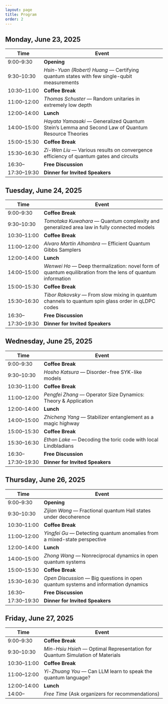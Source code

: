 ```yaml
---
layout: page
title: Program
order: 2
---
```


## Monday, June 23, 2025

| Time                            | Event                                                                 |
| ------------------------------- | --------------------------------------------------------------------- |
| <nobr>9:00–9:30</nobr>          | **Opening**                                                           |
| <nobr>9:30–10:30</nobr>         | *Hsin-Yuan (Robert) Huang* — Certifying quantum states with few single-qubit measurements |
| <nobr>10:30–11:00</nobr>        | **Coffee Break**                                                      |
| <nobr>11:00–12:00</nobr>        | *Thomas Schuster* — Random unitaries in extremely low depth           |
| <nobr>12:00–14:00</nobr>        | **Lunch**                                                             |
| <nobr>14:00–15:00</nobr>        | *Hayata Yamasaki* — Generalized Quantum Stein’s Lemma and Second Law of Quantum Resource Theories |
| <nobr>15:00–15:30</nobr>        | **Coffee Break**                                                      |
| <nobr>15:30–16:30</nobr>        | *Zi-Wen Liu* — Various results on convergence efficiency of quantum gates and circuits |
| <nobr>16:30–</nobr>             | **Free Discussion**                                                   |
| <nobr>17:30–19:30</nobr>        | **Dinner for Invited Speakers**                                       |

## Tuesday, June 24, 2025

| Time                            | Event                                                               |
| ------------------------------- | ------------------------------------------------------------------- |
| <nobr>9:00–9:30</nobr>          | **Coffee Break**                                                    |
| <nobr>9:30–10:30</nobr>         | *Tomotaka Kuwahara* — Quantum complexity and generalized area law in fully connected models |
| <nobr>10:30–11:00</nobr>        | **Coffee Break**                                                    |
| <nobr>11:00–12:00</nobr>        | *Alvaro Martín Alhambra* — Efficient Quantum Gibbs Samplers         |
| <nobr>12:00–14:00</nobr>        | **Lunch**                                                           |
| <nobr>14:00–15:00</nobr>        | *Wenwei Ho* — Deep thermalization: novel form of quantum equilibration from the lens of quantum information |
| <nobr>15:00–15:30</nobr>        | **Coffee Break**                                                    |
| <nobr>15:30–16:30</nobr>        | *Tibor Rakovsky* — From slow mixing in quantum channels to quantum spin glass order in qLDPC codes |
| <nobr>16:30–</nobr>             | **Free Discussion**                                                 |
| <nobr>17:30–19:30</nobr>        | **Dinner for Invited Speakers**                                     |

## Wednesday, June 25, 2025

| Time                            | Event                                                         |
| ------------------------------- | ------------------------------------------------------------- |
| <nobr>9:00–9:30</nobr>          | **Coffee Break**                                              |
| <nobr>9:30–10:30</nobr>         | *Hosho Katsura* — Disorder-free SYK-like models               |
| <nobr>10:30–11:00</nobr>        | **Coffee Break**                                              |
| <nobr>11:00–12:00</nobr>        | *Pengfei Zhang* — Operator Size Dynamics: Theory & Application |
| <nobr>12:00–14:00</nobr>        | **Lunch**                                                     |
| <nobr>14:00–15:00</nobr>        | *Zhicheng Yang* — Stabilizer entanglement as a magic highway  |
| <nobr>15:00–15:30</nobr>        | **Coffee Break**                                              |
| <nobr>15:30–16:30</nobr>        | *Ethan Lake* — Decoding the toric code with local Lindbladians |
| <nobr>16:30–</nobr>             | **Free Discussion**                                           |
| <nobr>17:30–19:30</nobr>        | **Dinner for Invited Speakers**                               |

## Thursday, June 26, 2025

| Time                            | Event                                                         |
| ------------------------------- | ------------------------------------------------------------- |
| <nobr>9:00–9:30</nobr>          | **Opening**                                                   |
| <nobr>9:30–10:30</nobr>         | *Zijian Wang* — Fractional quantum Hall states under decoherence |
| <nobr>10:30–11:00</nobr>        | **Coffee Break**                                              |
| <nobr>11:00–12:00</nobr>        | *Yingfei Gu* — Detecting quantum anomalies from a mixed-state perspective |
| <nobr>12:00–14:00</nobr>        | **Lunch**                                                     |
| <nobr>14:00–15:00</nobr>        | *Zhong Wang* — Nonreciprocal dynamics in open quantum systems |
| <nobr>15:00–15:30</nobr>        | **Coffee Break**                                              |
| <nobr>15:30–16:30</nobr>        | *Open Discussion* — Big questions in open quantum systems and information dynamics |
| <nobr>16:30–</nobr>             | **Free Discussion**                                           |
| <nobr>17:30–19:30</nobr>        | **Dinner for Invited Speakers**                               |

## Friday, June 27, 2025

| Time                            | Event                                              |
| ------------------------------- | -------------------------------------------------- |
| <nobr>9:00–9:30</nobr>          | **Coffee Break**                                   |
| <nobr>9:30–10:30</nobr>         | *Min-Hsiu Hsieh* — Optimal Representation for Quantum Simulation of Materials |
| <nobr>10:30–11:00</nobr>        | **Coffee Break**                                   |
| <nobr>11:00–12:00</nobr>        | *Yi-Zhuang You* — Can LLM learn to speak the quantum language? |
| <nobr>12:00–14:00</nobr>        | **Lunch**                                          |
| <nobr>14:00–</nobr>             | *Free Time* (Ask organizers for recommendations)   |
